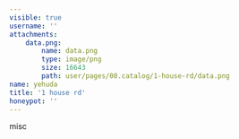 ```yaml
---
visible: true
username: ''
attachments:
    data.png:
        name: data.png
        type: image/png
        size: 16643
        path: user/pages/08.catalog/1-house-rd/data.png
name: yehuda
title: '1 house rd'
honeypot: ''
---
```


misc